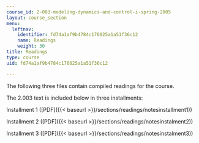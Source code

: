 ```yaml
---
course_id: 2-003-modeling-dynamics-and-control-i-spring-2005
layout: course_section
menu:
  leftnav:
    identifier: fd74a1af9b4784c176025a1a51f36c12
    name: Readings
    weight: 30
title: Readings
type: course
uid: fd74a1af9b4784c176025a1a51f36c12

---
```


The following three files contain compiled readings for the course.

The 2.003 text is included below in three installments:

Installment 1 ([PDF]({{< baseurl >}}/sections/readings/notesinstallment1))

Installment 2 ([PDF]({{< baseurl >}}/sections/readings/notesinstalment2))

Installment 3 ([PDF]({{< baseurl >}}/sections/readings/notesinstalment3))